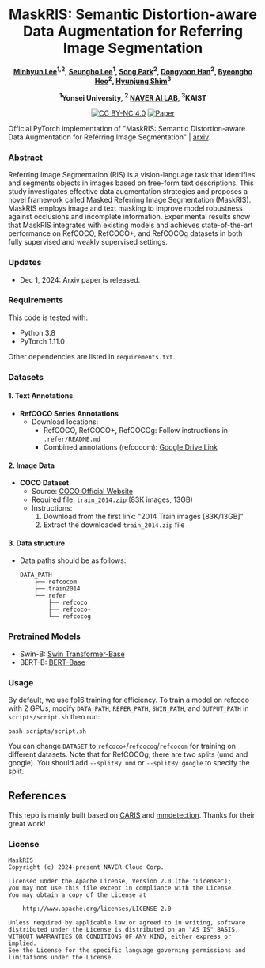 <div align="center">

# MaskRIS: Semantic Distortion-aware Data Augmentation for Referring Image Segmentation

**[Minhyun Lee](https://scholar.google.com/citations?user=2hUlCnQAAAAJ&hl=ko)<sup>1,2</sup>, 
[Seungho Lee](https://scholar.google.com/citations?user=vUM0nAgAAAAJ)<sup>1</sup>, 
[Song Park](https://scholar.google.co.kr/citations?user=VR1c0H8AAAAJ&hl=ko)<sup>2</sup>, 
[Dongyoon Han](https://sites.google.com/site/dyhan0920/)<sup>2</sup>, 
[Byeongho Heo](https://sites.google.com/view/byeongho-heo/home)<sup>2</sup>, 
[Hyunjung Shim](https://scholar.google.co.kr/citations?user=KB5XZGIAAAAJ&hl=ko)<sup>3</sup>**

**<sup>1</sup>Yonsei University, 
<sup>2</sup> [NAVER AI LAB](https://naver-career.gitbook.io/en/teams/clova-cic/ai-lab), 
<sup>3</sup>KAIST**

[![CC BY-NC 4.0](https://img.shields.io/badge/License-CC%20BY--NC%204.0-lightgrey.svg)](https://github.com/naver-ai/maskris/blob/main/LICENSE)
[![Paper](https://img.shields.io/badge/Paper-arxiv-green)](https://arxiv.org/abs/2411.19067)

</div>

Official PyTorch implementation of "MaskRIS: Semantic Distortion-aware Data Augmentation for Referring Image Segmentation" | [arxiv](https://www.arxiv.org/abs/2411.19067).

### Abstract
Referring Image Segmentation (RIS) is a vision-language task that identifies and segments objects in images based on free-form text descriptions. This study investigates effective data augmentation strategies and proposes a novel framework called Masked Referring Image Segmentation (MaskRIS). MaskRIS employs image and text masking to improve model robustness against occlusions and incomplete information. Experimental results show that MaskRIS integrates with existing models and achieves state-of-the-art performance on RefCOCO, RefCOCO+, and RefCOCOg datasets in both fully supervised and weakly supervised settings.

### Updates
- Dec 1, 2024: Arxiv paper is released.

### Requirements
This code is tested with:
- Python 3.8
- PyTorch 1.11.0

Other dependencies are listed in `requirements.txt`.

### Datasets
#### 1. Text Annotations
- **RefCOCO Series Annotations**
  - Download locations:
    - RefCOCO, RefCOCO+, RefCOCOg: Follow instructions in `.refer/README.md`
    - Combined annotations (refcocom): [Google Drive Link](https://drive.google.com/file/d/1_WnCziCIVHXpWYDsIsHbxzH_KCiYhflo/view?usp=sharing)

#### 2. Image Data
- **COCO Dataset**
  - Source: [COCO Official Website](https://cocodataset.org/#download)
  - Required file: `train_2014.zip` (83K images, 13GB)
  - Instructions:
    1. Download from the first link: "2014 Train images [83K/13GB]"
    2. Extract the downloaded `train_2014.zip` file

#### 3. Data structure
- Data paths should be as follows:
  ```
  DATA_PATH
      ├── refcocom
      ├── train2014
      └── refer
          ├── refcoco
          ├── refcoco+
          └── refcocog
  ```

### Pretrained Models
- Swin-B: [Swin Transformer-Base](https://github.com/SwinTransformer/storage/releases/download/v1.0.0/swin_base_patch4_window7_224_22k.pth)
- BERT-B: [BERT-Base](https://huggingface.co/bert-base-uncased/tree/main)


### Usage
By default, we use fp16 training for efficiency. To train a model on refcoco with 2 GPUs, 
modify `DATA_PATH`, `REFER_PATH`, `SWIN_PATH`, 
and `OUTPUT_PATH` in `scripts/script.sh` then run:
```
bash scripts/script.sh
```
You can change `DATASET` to `refcoco+`/`refcocog`/`refcocom` for training on different datasets. 
Note that for RefCOCOg, there are two splits (umd and google). You should add `--splitBy umd` or `--splitBy google` to specify the split.

## References
This repo is mainly built based on [CARIS](https://github.com/lsa1997/CARIS) and [mmdetection](https://github.com/open-mmlab/mmdetection). Thanks for their great work!

### License

```
MaskRIS
Copyright (c) 2024-present NAVER Cloud Corp.

Licensed under the Apache License, Version 2.0 (the "License");
you may not use this file except in compliance with the License.
You may obtain a copy of the License at

    http://www.apache.org/licenses/LICENSE-2.0

Unless required by applicable law or agreed to in writing, software
distributed under the License is distributed on an "AS IS" BASIS,
WITHOUT WARRANTIES OR CONDITIONS OF ANY KIND, either express or implied.
See the License for the specific language governing permissions and
limitations under the License.
```
